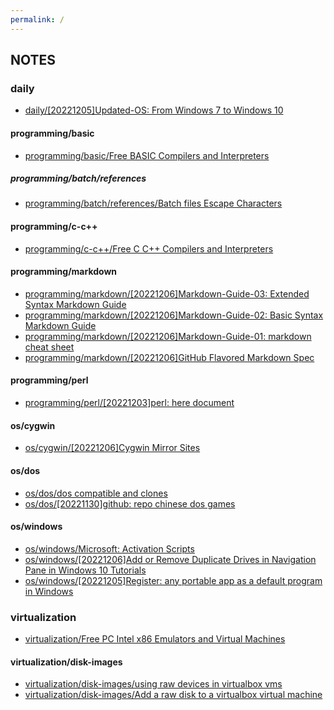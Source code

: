```yaml
---
permalink: /
---
```


## NOTES


### daily
 - [daily/[20221205]Updated-OS: From Windows 7 to Windows 10](daily/20221205_Updated-OS_From-Windows-7-to-Windows-10.md)

#### programming/basic
  - [programming/basic/Free BASIC Compilers and Interpreters](programming/basic/Free-BASIC-Compilers-and-Interpreters.md)

##### programming/batch/references
   - [programming/batch/references/Batch files   Escape Characters](programming/batch/references/Batch-files---Escape-Characters.md)

#### programming/c-c++
  - [programming/c-c++/Free C C++ Compilers and Interpreters](programming/c-c++/Free-C-C++-Compilers-and-Interpreters.md)

#### programming/markdown
  - [programming/markdown/[20221206]Markdown-Guide-03: Extended Syntax Markdown Guide](programming/markdown/20221206_Markdown-Guide-03_Extended%20Syntax%20Markdown%20Guide.md)
  - [programming/markdown/[20221206]Markdown-Guide-02: Basic Syntax Markdown Guide](programming/markdown/20221206_Markdown-Guide-02_Basic%20Syntax%20Markdown%20Guide.md)
  - [programming/markdown/[20221206]Markdown-Guide-01: markdown cheat sheet](programming/markdown/20221206_Markdown-Guide-01_markdown-cheat-sheet.md)
  - [programming/markdown/[20221206]GitHub Flavored Markdown Spec](programming/markdown/20221206_GitHub%20Flavored%20Markdown%20Spec.md)

#### programming/perl
  - [programming/perl/[20221203]perl: here document](programming/perl/20221203_perl_here_document.md)

#### os/cygwin
  - [os/cygwin/[20221206]Cygwin Mirror Sites](os/cygwin/20221206_Cygwin%20Mirror%20Sites.md)

#### os/dos
  - [os/dos/dos compatible and clones](os/dos/dos-compatible-and-clones.md)
  - [os/dos/[20221130]github: repo chinese dos games](os/dos/20221130_github_repo_chinese_dos_games.md)

#### os/windows
  - [os/windows/Microsoft: Activation Scripts](os/windows/Microsoft_Activation_Scripts.md)
  - [os/windows/[20221206]Add or Remove Duplicate Drives in Navigation Pane in Windows 10 Tutorials](os/windows/20221206_Add%20or%20Remove%20Duplicate%20Drives%20in%20Navigation%20Pane%20in%20Windows%2010%20Tutorials.md)
  - [os/windows/[20221205]Register: any portable app as a default program in Windows](os/windows/20221205_Register_any_portable_app_as_a_default_program_in_Windows.md)

### virtualization
 - [virtualization/Free PC Intel x86 Emulators and Virtual Machines](virtualization/Free-PC-Intel-x86-Emulators-and-Virtual-Machines.md)

#### virtualization/disk-images
  - [virtualization/disk-images/using raw devices in virtualbox vms](virtualization/disk-images/using-raw-devices-in-virtualbox-vms.md)
  - [virtualization/disk-images/Add a raw disk to a virtualbox virtual machine](virtualization/disk-images/Add-a-raw-disk-to-a-virtualbox-virtual-machine.md)
